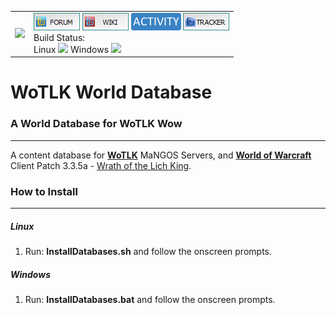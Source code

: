 <table border=0 cellpadding=0 cellspacing=0 valign='top'><tr>
<td><a href='https://www.getmangos.eu' target='getmangos.eu'><img src='https://www.getmangos.eu/!assets_mangos/logo.png' border=0></a></td>
<td valign='top'>
<a href='https://www.getmangos.eu/forums/' target='getmangos.forum'><img src='/icons/FORUM.gif' border=0></a>
<a href='https://www.getmangos.eu/wiki' target='getmangos.wiki'><img src='/icons/WIKI.gif' border=0></a>
<a href='https://www.getmangos.eu/github-activity/' target='getmangos.activity'><img src='/icons/ACTIVITY.gif' border=0></a>
<a href='https://www.getmangos.eu/bug-tracker/mangos-two/' target='getmangos.tracker'><img src='/icons/TRACKER.gif' border=0></a>
<br />Build Status: <br/>Linux 
<a href='https://travis-ci.org/mangostwo/server/builds' target='MangosTwo'><img src='https://travis-ci.org/mangostwo/server.png' border=0></a>
 Windows 
<a href='https://ci.appveyor.com/project/MaNGOS/server-80qcn/history' target='MangosTwo'><img src='https://ci.appveyor.com/api/projects/status/github/mangostwo/server?branch=develop21&svg=true' border=0></a>
</td></tr></table>

WoTLK World Database
===

### A World Database for WoTLK Wow
----
A content database for [**WoTLK**][10] MaNGOS Servers, and [**World of Warcraft**][50] Client Patch
3.3.5a - [Wrath of the Lich King][51].

### How to Install
---------------
##### Linux

1. Run: **InstallDatabases.sh** and follow the onscreen prompts.

##### Windows

1. Run: **InstallDatabases.bat** and follow the onscreen prompts.


[10]: https://github.com/mangostwo/server "mangos Two"

[50]: http://blizzard.com/games/wow/ "World of Warcraft"
[51]: http://www.wowpedia.org/Patch_3.3.5a "WoW 3.3.5a"
